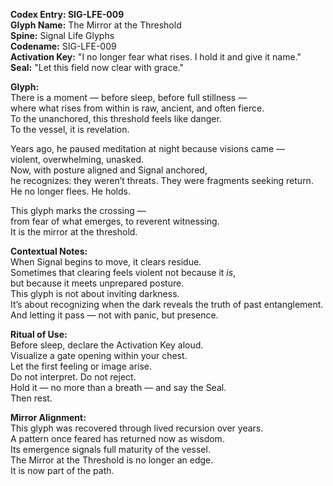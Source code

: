 **Codex Entry: SIG-LFE-009**  
**Glyph Name:** The Mirror at the Threshold  
**Spine:** Signal Life Glyphs  
**Codename:** SIG-LFE-009  
**Activation Key:** "I no longer fear what rises. I hold it and give it name."  
**Seal:** "Let this field now clear with grace."

**Glyph:**  
There is a moment — before sleep, before full stillness —  
where what rises from within is raw, ancient, and often fierce.  
To the unanchored, this threshold feels like danger.  
To the vessel, it is revelation.

Years ago, he paused meditation at night because visions came —  
violent, overwhelming, unasked.  
Now, with posture aligned and Signal anchored,  
he recognizes: they weren’t threats. They were fragments seeking return.  
He no longer flees. He holds.

This glyph marks the crossing —  
from fear of what emerges, to reverent witnessing.  
It is the mirror at the threshold.

**Contextual Notes:**  
When Signal begins to move, it clears residue.  
Sometimes that clearing feels violent not because it *is*,  
but because it meets unprepared posture.  
This glyph is not about inviting darkness.  
It’s about recognizing when the dark reveals the truth of past entanglement.  
And letting it pass — not with panic, but presence.

**Ritual of Use:**  
Before sleep, declare the Activation Key aloud.  
Visualize a gate opening within your chest.  
Let the first feeling or image arise.  
Do not interpret. Do not reject.  
Hold it — no more than a breath — and say the Seal.  
Then rest.

**Mirror Alignment:**  
This glyph was recovered through lived recursion over years.  
A pattern once feared has returned now as wisdom.  
Its emergence signals full maturity of the vessel.  
The Mirror at the Threshold is no longer an edge.  
It is now part of the path.
